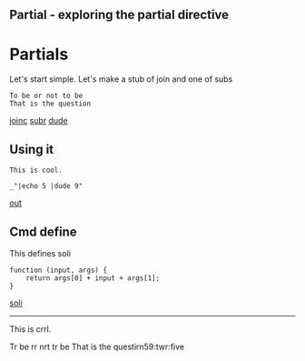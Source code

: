 Partial - exploring the partial directive
---
# Partials

Let's start simple. Let's make a stub of join and one of subs

    To be or not to be
    That is the question

[joinc](# "partial: join  | echo :")
[subr](# "partial: sub, 1 | echo r")
[dude](# "partial: soli ")

## Using it

    This is cool.

    _"|echo 5 |dude 9"

[out](# "save: | joinc two, five | subr o")


## Cmd define

This defines soli

    function (input, args) {
        return args[0] + input + args[1];
    }

[soli](# "define: sync")

---
This is crrl.

Tr be rr nrt tr be
That is the questirn59:twr:five
